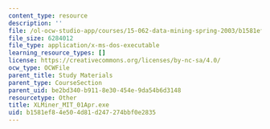 ```yaml
---
content_type: resource
description: ''
file: /ol-ocw-studio-app/courses/15-062-data-mining-spring-2003/b1581ef84e504d81d247274bbf0e2835_XLMiner_MIT_01Apr.exe
file_size: 6284012
file_type: application/x-ms-dos-executable
learning_resource_types: []
license: https://creativecommons.org/licenses/by-nc-sa/4.0/
ocw_type: OCWFile
parent_title: Study Materials
parent_type: CourseSection
parent_uid: be2bd340-b911-8e30-454e-9da54b6d3148
resourcetype: Other
title: XLMiner_MIT_01Apr.exe
uid: b1581ef8-4e50-4d81-d247-274bbf0e2835
---
```

